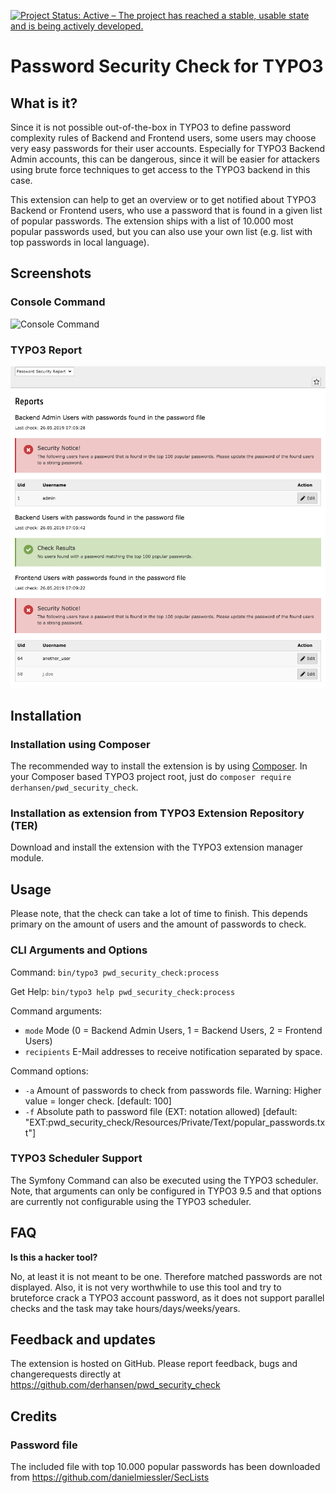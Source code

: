 [![Project Status: Active – The project has reached a stable, usable state and is being actively developed.](https://www.repostatus.org/badges/latest/active.svg)](https://www.repostatus.org/#active)

Password Security Check for TYPO3
=================================

## What is it?

Since it is not possible out-of-the-box in TYPO3 to define password complexity rules of Backend and Frontend users,
some users may choose very easy passwords for their user accounts. Especially for TYPO3 Backend Admin accounts, this
can be dangerous, since it will be easier for attackers using brute force techniques to get access to the TYPO3
backend in this case.

This extension can help to get an overview or to get notified about TYPO3 Backend or Frontend users, who use a password
that is found in a given list of popular passwords. The extension ships with a list of 10.000 most popular passwords
used, but you can also use your own list (e.g. list with top passwords in local language).

## Screenshots

### Console Command

![Console Command](/Documentation/Images/command.gif)

### TYPO3 Report

![Report](/Documentation/Images/report.png)

## Installation

### Installation using Composer

The recommended way to install the extension is by using [Composer](https://getcomposer.org/).
In your Composer based TYPO3 project root, just do `composer require derhansen/pwd_security_check`.

### Installation as extension from TYPO3 Extension Repository (TER)

Download and install the extension with the TYPO3 extension manager module.

## Usage

Please note, that the check can take a lot of time to finish. This depends primary on the amount of users and the
amount of passwords to check.

### CLI Arguments and Options

Command: `bin/typo3 pwd_security_check:process`

Get Help: `bin/typo3 help pwd_security_check:process`

Command arguments:

* `mode` Mode (0 = Backend Admin Users, 1 = Backend Users, 2 = Frontend Users)
* `recipients` E-Mail addresses to receive notification separated by space.

Command options:

* `-a` Amount of passwords to check from passwords file. Warning: Higher value = longer check. [default: 100]
* `-f` Absolute path to password file (EXT: notation allowed) [default: "EXT:pwd_security_check/Resources/Private/Text/popular_passwords.txt"]

### TYPO3 Scheduler Support

The Symfony Command can also be executed using the TYPO3 scheduler. Note, that arguments can only be configured in
TYPO3 9.5 and that options are currently not configurable using the TYPO3 scheduler.

## FAQ

**Is this a hacker tool?**

No, at least it is not meant to be one. Therefore matched passwords are not displayed. Also, it is not very
worthwhile to use this tool and try to bruteforce crack a TYPO3 account password, as it does not support parallel
checks and the task may take hours/days/weeks/years.

## Feedback and updates

The extension is hosted on GitHub. Please report feedback, bugs and changerequests directly at
https://github.com/derhansen/pwd_security_check

## Credits

### Password file

The included file with top 10.000 popular passwords has been downloaded from https://github.com/danielmiessler/SecLists
